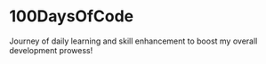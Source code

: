 # 100DaysOfCode
Journey of daily learning and skill enhancement to boost my overall development prowess!
